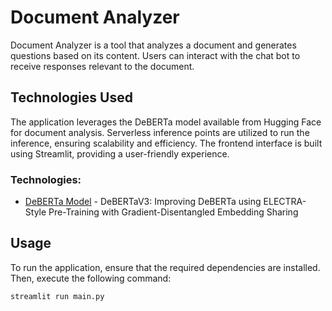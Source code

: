 # Document Analyzer

Document Analyzer is a tool that analyzes a document and generates questions based on its content. Users can interact with the chat bot to receive responses relevant to the document.

## Technologies Used

The application leverages the DeBERTa model available from Hugging Face for document analysis. Serverless inference points are utilized to run the inference, ensuring scalability and efficiency. The frontend interface is built using Streamlit, providing a user-friendly experience.

### Technologies:
- [DeBERTa Model](https://github.com/microsoft/DeBERTa) - DeBERTaV3: Improving DeBERTa using ELECTRA-Style Pre-Training with Gradient-Disentangled Embedding Sharing

## Usage

To run the application, ensure that the required dependencies are installed. Then, execute the following command:

```bash
streamlit run main.py
